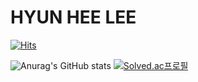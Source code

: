 # HYUN HEE LEE

[![Hits](https://hits.seeyoufarm.com/api/count/incr/badge.svg?url=https%3A%2F%2Fgithub.com%2Fdimplehh&count_bg=%23F1E7D6&title_bg=%23A8ECEA&icon=&icon_color=%23E7E7E7&title=hits&edge_flat=false)](https://hits.seeyoufarm.com)

![Anurag's GitHub stats](https://github-readme-stats.vercel.app/api?username=dimplehh&show_icons=true&theme=tokyonight) [![Solved.ac프로필](http://mazassumnida.wtf/api/v2/generate_badge?boj=dimplehh)](https://solved.ac/dimplehh)
